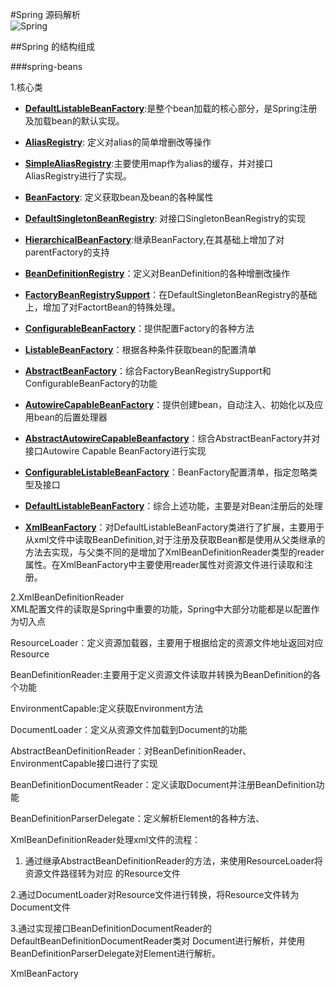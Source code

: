 #Spring 源码解析<br/>
![Spring](https://spring.io/img/spring-logo-3b6f842fa77c3bea3bac17dbce36a101.png)

##Spring 的结构组成

###spring-beans

1.核心类<br/>
* [**DefaultListableBeanFactory**](https://github.com/WikiDown/spring-framework/blob/master/spring-beans/src/main/java/org/springframework/beans/factory/support/DefaultListableBeanFactory.java):是整个bean加载的核心部分，是Spring注册及加载bean的默认实现。

* [**AliasRegistry**](https://github.com/WikiDown/spring-framework/blob/master/spring-core/src/main/java/org/springframework/core/AliasRegistry.java): 定义对alias的简单增删改等操作

* [**SimpleAliasRegistry**](https://github.com/WikiDown/spring-framework/blob/master/spring-core/src/main/java/org/springframework/core/SimpleAliasRegistry.java):主要使用map作为alias的缓存，并对接口AliasRegistry进行了实现。

* [**BeanFactory**](https://github.com/WikiDown/spring-framework/blob/master/spring-beans/src/main/java/org/springframework/beans/factory/BeanFactory.java): 定义获取bean及bean的各种属性

* [**DefaultSingletonBeanRegistry**](https://github.com/WikiDown/spring-framework/blob/master/spring-beans/src/main/java/org/springframework/beans/factory/support/DefaultSingletonBeanRegistry.java): 对接口SingletonBeanRegistry的实现

* [**HierarchicalBeanFactory**](https://github.com/WikiDown/spring-framework/blob/master/spring-beans/src/main/java/org/springframework/beans/factory/HierarchicalBeanFactory.java):继承BeanFactory,在其基础上增加了对parentFactory的支持

* [**BeanDefinitionRegistry**](https://github.com/WikiDown/spring-framework/blob/master/spring-beans/src/main/java/org/springframework/beans/factory/BeanDefinitionRegistry.java)：定义对BeanDefinition的各种增删改操作

* [**FactoryBeanRegistrySupport**](https://github.com/WikiDown/spring-framework/blob/master/spring-beans/src/main/java/org/springframework/beans/factory/FactoryBeanRegistrySupport.java)：在DefaultSingletonBeanRegistry的基础上，增加了对FactortBean的特殊处理。

* [**ConfigurableBeanFactory**](https://github.com/WikiDown/spring-framework/blob/master/spring-beans/src/main/java/org/springframework/beans/factory/config/ConfigurableBeanFactory.java)：提供配置Factory的各种方法

* [**ListableBeanFactory**](https://github.com/WikiDown/spring-framework/blob/master/spring-beans/src/main/java/org/springframework/beans/factory/ListableBeanFactory.java)：根据各种条件获取bean的配置清单

* [**AbstractBeanFactory**](https://github.com/WikiDown/spring-framework/blob/master/spring-beans/src/main/java/org/springframework/beans/factory/support/AbstractBeanFactory.java)：综合FactoryBeanRegistrySupport和ConfigurableBeanFactory的功能

* [**AutowireCapableBeanFactory**](https://github.com/WikiDown/spring-framework/blob/master/spring-beans/src/main/java/org/springframework/beans/factory/config/AutowireCapableBeanFactory.java)：提供创建bean，自动注入、初始化以及应用bean的后置处理器

* [**AbstractAutowireCapableBeanfactory**](https://github.com/WikiDown/spring-framework/blob/master/spring-beans/src/main/java/org/springframework/beans/factory/support/AbstractAutowireCapableBeanfactory.java)：综合AbstractBeanFactory并对接口Autowire Capable BeanFactory进行实现

* [**ConfigurableListableBeanFactory**](https://github.com/WikiDown/spring-framework/blob/master/spring-beans/src/main/java/org/springframework/beans/factory/config/ConfigurableListableBeanFactory.java)：BeanFactory配置清单，指定忽略类型及接口

* [**DefaultListableBeanFactory**](https://github.com/WikiDown/spring-framework/blob/master/spring-beans/src/main/java/org/springframework/beans/factory/support/DefaultListableBeanFactory.java)：综合上述功能，主要是对Bean注册后的处理

* [**XmlBeanFactory**](https://github.com/WikiDown/spring-framework/blob/master/spring-beans/src/main/java/org/springframework/beans/factory/xml/XmlBeanFactory.java)：对DefaultListableBeanFactory类进行了扩展，主要用于从xml文件中读取BeanDefinition,对于注册及获取Bean都是使用从父类继承的方法去实现，与父类不同的是增加了XmlBeanDefinitionReader类型的reader属性。在XmlBeanFactory中主要使用reader属性对资源文件进行读取和注册。

2.XmlBeanDefinitionReader<br/>
XML配置文件的读取是Spring中重要的功能，Spring中大部分功能都是以配置作为切入点
 
ResourceLoader：定义资源加载器，主要用于根据给定的资源文件地址返回对应Resource

BeanDefinitionReader:主要用于定义资源文件读取并转换为BeanDefinition的各个功能

EnvironmentCapable:定义获取Environment方法

DocumentLoader：定义从资源文件加载到Document的功能

AbstractBeanDefinitionReader：对BeanDefinitionReader、EnvironmentCapable接口进行了实现

BeanDefinitionDocumentReader：定义读取Document并注册BeanDefinition功能

BeanDefinitionParserDelegate：定义解析Element的各种方法、

XmlBeanDefinitionReader处理xml文件的流程：<br/>
1. 通过继承AbstractBeanDefinitionReader的方法，来使用ResourceLoader将资源文件路径转为对应
    的Resource文件
   
2.通过DocumentLoader对Resource文件进行转换，将Resource文件转为Document文件

3.通过实现接口BeanDefinitionDocumentReader的DefaultBeanDefinitionDocumentReader类对
Document进行解析，并使用BeanDefinitionParserDelegate对Element进行解析。


XmlBeanFactory



